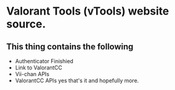# Valorant Tools (vTools) website source.
## This thing contains the following
- Authenticator Finishied
- Link to ValorantCC
- Vii-chan APIs
- ValorantCC APIs
yes that's it and hopefully more.
